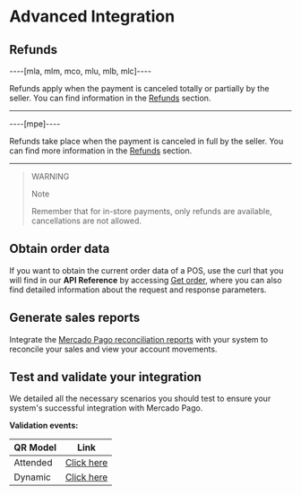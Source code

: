 # Advanced Integration

## Refunds

----[mla, mlm, mco, mlu, mlb, mlc]----

Refunds apply when the payment is canceled totally or partially by the seller. You can find information in the [Refunds](/developers/en/docs/qr-code/additional-content/refunds) section.

------------

----[mpe]----

Refunds take place when the payment is canceled in full by the seller. You can find more information in the [Refunds](/developers/en/docs/qr-code/additional-content/refunds) section.

------------
> WARNING
>
> Note
>
> Remember that for in-store payments, only refunds are available, cancellations are not allowed.


## Obtain order data

If you want to obtain the current order data of a POS, use the curl that you will find in our **API Reference** by accessing [Get order](/developers/en/reference/instore_orders_v2/_instore_qr_seller_collectors_user_id_pos_external_pos_id_orders/get), where you can also find detailed information about the request and response parameters.

## Generate sales reports

Integrate the [Mercado Pago reconciliation reports](/developers/en/guides/additional-content/reports/general-considerations/reconciliation-reports) with your system to reconcile your sales and view your account movements.

## Test and validate your integration

We detailed all the necessary scenarios you should test to ensure your system's successful integration with Mercado Pago.

**Validation events:**

|QR Model|Link|
|---|---|
|Attended|[Click here](/developers/en/docs/qr-code/validation-events/qr-attended-events-to-validate)|
|Dynamic|[Click here](/developers/en/docs/qr-code/validation-events/qr-dynamic-events-to-validate)|

